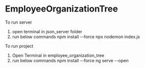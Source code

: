# EmployeeOrganizationTree

To run server

1. open terminal in json_server folder
2. run below commands
    npm install --force
    npx nodemon index.js


To run project

1. Open Terminal in employee_organization_tree
2. run below commands
    npm install --force
    ng serve --open